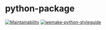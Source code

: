 # python-package


[![Maintainability](https://api.codeclimate.com/v1/badges/806e82ead64e1f76b5ff/maintainability)](https://codeclimate.com/github/MalafeevArtem/python-project-lvl1/maintainability) [![wemake-python-styleguide](https://img.shields.io/badge/style-wemake-000000.svg)](https://github.com/wemake-services/wemake-python-styleguide)

